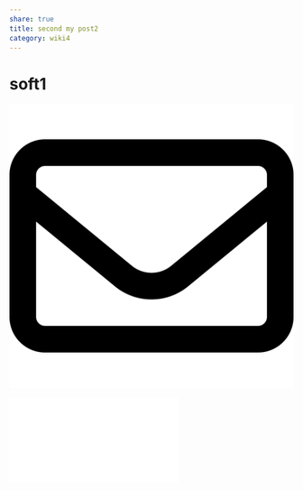 ```yaml
---
share: true
title: second my post2
category: wiki4
---
```



# soft1

![eeee | center | 200](../_Files_/pic-1.svg)

![new post](../wiki3/post-G4-123.md#top1)


